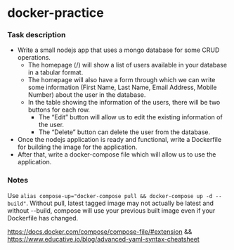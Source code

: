 # docker-practice

### Task description

- Write a small nodejs app that uses a mongo database for some CRUD operations.
  - The homepage (/) will show a list of users available in your database in a tabular format.
  - The homepage will also have a form through which we can write some information (First Name, Last Name, Email Address, Mobile Number) about the user in the database.
  - In the table showing the information of the users, there will be two buttons for each row.
    - The “Edit” button will allow us to edit the existing information of the user.
    - The “Delete” button can delete the user from the database.
- Once the nodejs application is ready and functional, write a Dockerfile for building the image for the application.
- After that, write a docker-compose file which will allow us to use the application.

### Notes

Use `alias compose-up="docker-compose pull && docker-compose up -d --build"`. Without pull, latest tagged image may not actually be latest and without --build, compose will use your previous built image even if your Dockerfile has changed.

https://docs.docker.com/compose/compose-file/#extension && https://www.educative.io/blog/advanced-yaml-syntax-cheatsheet
